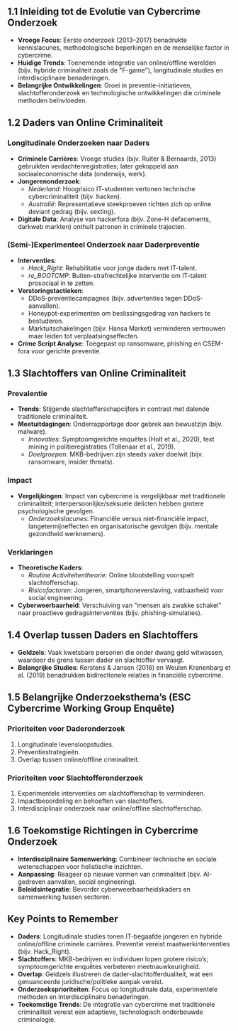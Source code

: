## 1.1 Inleiding tot de Evolutie van Cybercrime Onderzoek

- **Vroege Focus**: Eerste onderzoek (2013–2017) benadrukte kennislacunes, methodologische beperkingen en de menselijke factor in cybercrime.
- **Huidige Trends**: Toenemende integratie van online/offline werelden (bijv. hybride criminaliteit zoals de "F-game"), longitudinale studies en interdisciplinaire benaderingen.
- **Belangrijke Ontwikkelingen**: Groei in preventie-initiatieven, slachtofferonderzoek en technologische ontwikkelingen die criminele methoden beïnvloeden.

## 1.2 Daders van Online Criminaliteit

### Longitudinale Onderzoeken naar Daders

- **Criminele Carrières**: Vroege studies (bijv. Ruiter & Bernaards, 2013) gebruikten verdachtenregistraties; later gekoppeld aan sociaaleconomische data (onderwijs, werk).
- **Jongerenonderzoek**:
  - _Nederland_: Hoogrisico IT-studenten vertonen technische cybercriminaliteit (bijv. hacken).
  - _Australië_: Representatieve steekproeven richten zich op online deviant gedrag (bijv. sexting).
- **Digitale Data**: Analyse van hackerfora (bijv. Zone-H defacements, darkweb markten) onthult patronen in criminele trajecten.

### (Semi-)Experimenteel Onderzoek naar Daderpreventie

- **Interventies**:
  - _Hack_Right_: Rehabilitatie voor jonge daders met IT-talent.
  - _re_BOOTCMP_: Buiten-strafrechtelijke interventie om IT-talent prosociaal in te zetten.
- **Verstoringstactieken**:
  - DDoS-preventiecampagnes (bijv. advertenties tegen DDoS-aanvallen).
  - Honeypot-experimenten om beslissingsgedrag van hackers te bestuderen.
  - Marktuitschakelingen (bijv. Hansa Market) verminderen vertrouwen maar leiden tot verplaatsingseffecten.
- **Crime Script Analyse**: Toegepast op ransomware, phishing en CSEM-fora voor gerichte preventie.

## 1.3 Slachtoffers van Online Criminaliteit

### Prevalentie

- **Trends**: Stijgende slachtofferschapcijfers in contrast met dalende traditionele criminaliteit.
- **Meetuitdagingen**: Onderrapportage door gebrek aan bewustzijn (bijv. malware).
  - _Innovaties_: Symptoomgerichte enquêtes (Holt et al., 2020), text mining in politieregistraties (Tollenaar et al., 2019).
  - _Doelgroepen_: MKB-bedrijven zijn steeds vaker doelwit (bijv. ransomware, insider threats).

### Impact

- **Vergelijkingen**: Impact van cybercrime is vergelijkbaar met traditionele criminaliteit; interpersoonlijke/seksuele delicten hebben grotere psychologische gevolgen.
  - _Onderzoekslacunes_: Financiële versus niet-financiële impact, langetermijneffecten en organisatorische gevolgen (bijv. mentale gezondheid werknemers).

### Verklaringen

- **Theoretische Kaders**:
  - _Routine Activiteitentheorie_: Online blootstelling voorspelt slachtofferschap.
  - _Risicofactoren_: Jongeren, smartphoneverslaving, vatbaarheid voor social engineering.
- **Cyberweerbaarheid**: Verschuiving van "mensen als zwakke schakel" naar proactieve gedragsinterventies (bijv. phishing-simulaties).

## 1.4 Overlap tussen Daders en Slachtoffers

- **Geldzels**: Vaak kwetsbare personen die onder dwang geld witwassen, waardoor de grens tussen dader en slachtoffer vervaagt.
- **Belangrijke Studies**: Kerstens & Jansen (2016) en Weulen Kranenbarg et al. (2019) benadrukken bidirectionele relaties in financiële cybercrime.

## 1.5 Belangrijke Onderzoeksthema’s (ESC Cybercrime Working Group Enquête)

### Prioriteiten voor Daderonderzoek

1. Longitudinale levensloopstudies.
2. Preventiestrategieën.
3. Overlap tussen online/offline criminaliteit.

### Prioriteiten voor Slachtofferonderzoek

1. Experimentele interventies om slachtofferschap te verminderen.
2. Impactbeoordeling en behoeften van slachtoffers.
3. Interdisciplinair onderzoek naar online/offline slachtofferschap.

## 1.6 Toekomstige Richtingen in Cybercrime Onderzoek

- **Interdisciplinaire Samenwerking**: Combineer technische en sociale wetenschappen voor holistische inzichten.
- **Aanpassing**: Reageer op nieuwe vormen van criminaliteit (bijv. AI-gedreven aanvallen, social engineering).
- **Beleidsintegratie**: Bevorder cyberweerbaarheidskaders en samenwerking tussen sectoren.

## Key Points to Remember

- **Daders**: Longitudinale studies tonen IT-begaafde jongeren en hybride online/offline criminele carrières. Preventie vereist maatwerkinterventies (bijv. Hack_Right).
- **Slachtoffers**: MKB-bedrijven en individuen lopen grotere risico’s; symptoomgerichte enquêtes verbeteren meetnauwkeurigheid.
- **Overlap**: Geldzels illustreren de dader-slachtofferdualiteit, wat een genuanceerde juridische/politieke aanpak vereist.
- **Onderzoeksprioriteiten**: Focus op longitudinale data, experimentele methoden en interdisciplinaire benaderingen.
- **Toekomstige Trends**: De integratie van cybercrime met traditionele criminaliteit vereist een adaptieve, technologisch onderbouwde criminologie.
